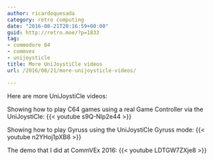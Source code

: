 ```yaml
---
author: ricardoquesada
category: retro computing
date: "2016-08-21T20:16:59+00:00"
guid: http://retro.moe/?p=1833
tag:
- commodore 64
- commvex
- unijoysticle
title: More UniJoystiCle videos
url: /2016/08/21/more-unijoysticle-videos/

---
```


Here are more UniJoystiCle videos:

Showing how to play C64 games using a real Game Controller via the UniJoystiCle:
{{< youtube s9Q-Nlp2e44 >}}

Showing how to play Gyruss using the UniJoystiCle Gyruss mode:
{{< youtube n2YHoj1pXB8 >}}

The demo that I did at CommVEx 2016:
{{< youtube LDTGW7ZXje8 >}}
